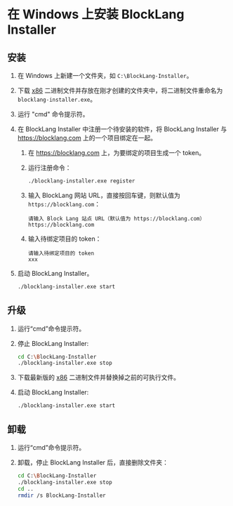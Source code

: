 # 在 Windows 上安装 BlockLang Installer

## 安装

1. 在 Windows 上新建一个文件夹，如 `C:\BlockLang-Installer`。
2. 下载 [x86]() 二进制文件并存放在刚才创建的文件夹中，将二进制文件重命名为 `blocklang-installer.exe`。
3. 运行 "cmd" 命令提示符。
4. 在 BlockLang Installer 中注册一个待安装的软件，将 BlockLang Installer 与 https://blocklang.com 上的一个项目绑定在一起。
   1. 在 https://blocklang.com 上，为要绑定的项目生成一个 token。
   2. 运行注册命令：
   
        ```sh
        ./blocklang-installer.exe register
        ```

    3. 输入 BlockLang 网站 URL，直接按回车键，则默认值为 `https://blocklang.com`：

         ```
         请输入 Block Lang 站点 URL（默认值为 https://blocklang.com）
         https://blocklang.com
         ```

    4. 输入待绑定项目的 token：

         ```
         请输入待绑定项目的 token
         xxx
         ```

5. 启动 BlockLang Installer。
    
     ```sh
     ./blocklang-installer.exe start
     ```

## 升级

1. 运行“cmd”命令提示符。
2. 停止 BlockLang Installer:

     ```sh
     cd C:\BlockLang-Installer
     ./blocklang-installer.exe stop
     ```
    
3. 下载最新版的 [x86]() 二进制文件并替换掉之前的可执行文件。
4. 启动 BlockLang Installer:

     ```sh
     ./blocklang-installer.exe start
     ```

## 卸载

1. 运行“cmd”命令提示符。
2. 卸载，停止 BlockLang Installer 后，直接删除文件夹：

     ```sh
     cd C:\BlockLang-Installer
     ./blocklang-installer.exe stop
     cd ..
     rmdir /s BlockLang-Installer
     ```
